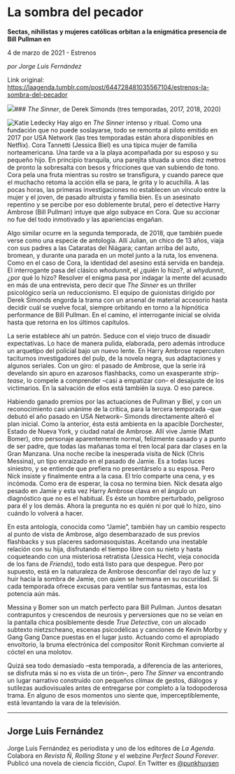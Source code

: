 # La sombra del pecador

**Sectas, nihilistas y mujeres católicas orbitan a la enigmática presencia de Bill Pullman en**

4 de marzo de 2021 - Estrenos

_por Jorge Luis Fernández_

Link original: https://laagenda.tumblr.com/post/644728481035567104/estrenos-la-sombra-del-pecador

![](https://64.media.tumblr.com/202140c69a1d81ea197b80c9b330b454/48b9f05e52a429cc-cf/s500x750/92ecf77845259f96cd6c5f2ea579395c2f46912d.jpg)### *The Sinner*, de Derek Simonds (tres temporadas, 2017, 2018, 2020)

![Katie Ledecky](https://64.media.tumblr.com/d5910dff7a10f44f372594826ff3b12e/48b9f05e52a429cc-47/s400x600/31f554b5339850a6bec1f37fbbe7575019f02c44.jpg)
Hay algo en *The Sinner* intenso y ritual. Como una fundación que no puede soslayarse, todo se remonta al piloto emitido en 2017 por USA Network (las tres temporadas están ahora disponibles en Netflix). Cora Tannetti (Jessica Biel) es una típica mujer de familia norteamericana. Una tarde va a la playa acompañada por su esposo y su pequeño hijo. En principio tranquila, una parejita situada a unos diez metros de pronto la sobresalta con besos y fricciones que van subiendo de tono. Cora pela una fruta mientras su rostro se transfigura, y cuando parece que el muchacho retoma la acción ella se para, le grita y lo acuchilla. A las pocas horas, las primeras investigaciones no establecen un vínculo entre la mujer y el joven, de pasado altruista y familia bien. Es un asesinato repentino y se percibe por eso doblemente brutal, pero el detective Harry Ambrose (Bill Pullman) intuye que algo subyace en Cora. Que su accionar no fue del todo inmotivado y las apariencias engañan.

Algo similar ocurre en la segunda temporada, de 2018, que también puede verse como una especie de antología. Allí Julian, un chico de 13 años, viaja con sus padres a las Cataratas del Niágara; cantan arriba del auto, bromean, y durante una parada en un motel junto a la ruta, los envenena. Como en el caso de Cora, la identidad del asesino está servida en bandeja. El interrogante pasa del clásico *whodunnit*, el ¿quién lo hizo?, al *whydunnit*, ¿por qué lo hizo? Resolver el enigma pasa por indagar la mente del acusado en más de una entrevista, pero decir que *The Sinner* es un thriller psicológico sería un reduccionismo. El equipo de guionistas dirigido por Derek Simonds engorda la trama con un arsenal de material accesorio hasta decidir cuál se vuelve focal, siempre orbitando en torno a la hipnótica performance de Bill Pullman. En el camino, el interrogante inicial se olvida hasta que retorna en los últimos capítulos. 

La serie establece ahí un patrón. Seduce con el viejo truco de disuadir expectativas. Lo hace de manera pulida, elaborada, pero además introduce un arquetipo del policial bajo un nuevo lente. En Harry Ambrose repercuten taciturnos investigadores del pulp, de la novela negra, sus adaptaciones y algunos seriales. Con un giro: el pasado de Ambrose, que la serie irá develando sin apuro en azarosos flashbacks, como un exasperante *strip-tease*, lo compele a comprender –casi a empatizar con– el desajuste de los victimarios. En la salvación de ellos está también la suya. O eso parece.

Habiendo ganado premios por las actuaciones de Pullman y Biel, y con un reconocimiento casi unánime de la crítica, para la tercera temporada –que debutó el año pasado en USA Network– Simonds directamente alteró el plan inicial. Como la anterior, ésta está ambienta en la apacible Dorchester, Estado de Nueva York, y ciudad natal de Ambrose. Allí vive Jamie (Matt Bomer), otro personaje aparentemente normal, felizmente casado y a punto de ser padre, que todas las mañanas toma el tren local para dar clases en la Gran Manzana. Una noche recibe la inesperada visita de Nick (Chris Messina), un tipo enraizado en el pasado de Jamie. Es a todas luces siniestro, y se entiende que prefiera no presentárselo a su esposa. Pero Nick insiste y finalmente entra a la casa. El trío comparte una cena, y es incómoda. Como era de esperar, la cosa no termina bien. Nick desata algo pesado en Jamie y esta vez Harry Ambrose clava en el ángulo un diagnóstico que no es el habitual. Es éste un hombre perturbado, peligroso para él y los demás. Ahora la pregunta no es quién ni por qué lo hizo, sino cuándo lo volverá a hacer.

En esta antología, conocida como “Jamie”, también hay un cambio respecto al punto de vista de Ambrose, algo desembarazado de sus previos flashbacks y sus placeres sadomasoquistas. Aceitando una inestable relación con su hija, disfrutando el tiempo libre con su nieto y hasta coqueteando con una misteriosa retratista (Jessica Hecht, vieja conocida de los fans de *Friends*), todo está listo para que despegue. Pero por supuesto, está en la naturaleza de Ambrose desconfiar del rayo de luz y huir hacia la sombra de Jamie, con quien se hermana en su oscuridad. Si cada temporada ofrece excusas para ventilar sus fantasmas, esta los potencia aún más.

Messina y Bomer son un match perfecto para Bill Pullman. Juntos desatan contrapuntos y crescendos de neurosis y perversiones que no se veían en la pantalla chica posiblemente desde *True Detective*, con un alocado subtexto nietzscheano, escenas psicodélicas y canciones de Kevin Morby y Gang Gang Dance puestas en el lugar justo. Actuando como el apropiado envoltorio, la bruma electrónica del compositor Ronit Kirchman convierte al cóctel en una molotov. 

Quizá sea todo demasiado –esta temporada, a diferencia de las anteriores, se disfruta más si no es vista de un tirón–, pero *The Sinner* va encontrando un lugar narrativo construido con pequeños clímax de gestos, diálogos y sutilezas audiovisuales antes de entregarse por completo a la todopoderosa trama. En alguno de esos momentos uno siente que, imperceptiblemente, está levantando la vara de la televisión. 

  




---

Jorge Luis Fernández
--------------------

 Jorge Luis Fernández es periodista y uno de los editores de *La Agenda*. Colabora en *Revista Ñ*, *Rolling Stone* y el webzine *Perfect Sound Forever*. Publicó una novela de ciencia ficción, *Cupol*. En Twitter es [@punkhuysen](https://twitter.com/punkhuysen) 

